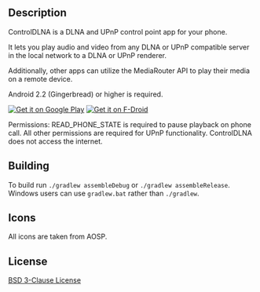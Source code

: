 ## Description

ControlDLNA is a DLNA and UPnP control point app for your phone.

It lets you play audio and video from any DLNA or UPnP compatible  server in the local network to a DLNA or UPnP renderer.

Additionally, other apps can utilize the MediaRouter API to play their media on a remote device.

Android 2.2 (Gingerbread) or higher is required.

[![Get it on Google Play](https://developer.android.com/images/brand/en_generic_rgb_wo_60.png)](https://play.google.com/store/apps/details?id=com.github.nutomic.controldlna) [![Get it on F-Droid](https://f-droid.org/wiki/images/0/06/F-Droid-button_get-it-on.png)](http://f-droid.org/repository/browse/?fdid=com.github.nutomic.controldlna)

Permissions: READ_PHONE_STATE is required to pause playback on phone call. All other permissions are required for UPnP functionality. ControlDLNA does not access the internet.

## Building

To build run `./gradlew assembleDebug` or `./gradlew assembleRelease`.
Windows users can use `gradlew.bat` rather than `./gradlew`.

## Icons

All icons are taken from AOSP.

## License

[BSD 3-Clause License](LICENSE.md)
